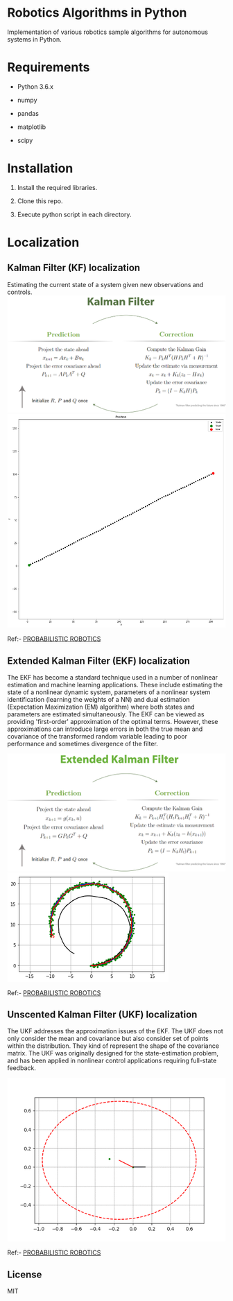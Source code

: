 
# Robotics Algorithms in Python

Implementation of various robotics sample algorithms for autonomous systems in Python.


# Requirements

- Python 3.6.x

- numpy

- pandas

- matplotlib

- scipy


# Installation

1. Install the required libraries.

2. Clone this repo.

3. Execute python script in each directory.


# Localization

## Kalman Filter (KF) localization

Estimating the current state of a system given new observations and controls. 
![Kalman Filter](kf.png)
![Kalman Filter](kf_graph.png)


Ref:- [PROBABILISTIC ROBOTICS](http://www.probabilistic-robotics.org/)


## Extended Kalman Filter (EKF) localization
The EKF has become a standard technique used in a number of nonlinear estimation and machine learning applications. These include estimating the state of a nonlinear dynamic system, parameters of a nonlinear system identification (learning the weights of a NN) and dual estimation (Expectation Maximization (EM) algorithm) where both states and parameters are estimated simultaneously. The EKF can be viewed as providing 'first-order' approximation of the optimal terms. However, these approximations can introduce large errors in both the true mean and covariance of the transformed random variable leading to poor performance and sometimes divergence of the filter.

![Extended Kalman Filter](ekf_algo.png)
![Extended Kalman Filter](ekf_graph.png)


Ref:- [PROBABILISTIC ROBOTICS](http://www.probabilistic-robotics.org/)

## Unscented Kalman Filter (UKF) localization
The UKF addresses the approximation issues of the EKF. The UKF does not only consider the mean and covariance but also consider set of points within the distribution. They kind of represent the shape of the covariance matrix. The UKF was originally designed for the state-estimation problem, and has been applied in nonlinear control applications requiring full-state feedback.

![Unscented Kalman Filter](ukf_animation.gif)

Ref:- [PROBABILISTIC ROBOTICS](http://www.probabilistic-robotics.org/)
## License 

MIT










